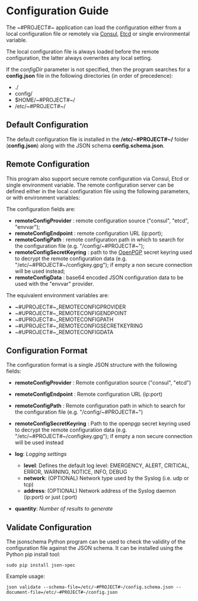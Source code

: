 # Configuration Guide

The ~#PROJECT#~ application can load the configuration either from a local configuration file or remotely via [Consul](https://www.consul.io/), [Etcd](https://github.com/coreos/etcd) or single environmental variable.

The local configuration file is always loaded before the remote configuration, the latter always overwrites any local setting.

If the *configDir* parameter is not specified, then the program searches for a **config.json** file in the following directories (in order of precedence):
* ./
* config/
* $HOME/~#PROJECT#~/
* /etc/~#PROJECT#~/


## Default Configuration

The default configuration file is installed in the **/etc/~#PROJECT#~/** folder (**config.json**) along with the JSON schema **config.schema.json**.


## Remote Configuration

This program also support secure remote configuration via Consul, Etcd or single environment variable.
The remote configuration server can be defined either in the local configuration file using the following parameters, or with environment variables:

The configuration fields are:

* **remoteConfigProvider**      : remote configuration source ("consul", "etcd", "envvar");
* **remoteConfigEndpoint**      : remote configuration URL (ip:port);
* **remoteConfigPath**          : remote configuration path in which to search for the configuration file (e.g. "/config/~#PROJECT#~");
* **remoteConfigSecretKeyring** : path to the [OpenPGP](http://openpgp.org/) secret keyring used to decrypt the remote configuration data (e.g. "/etc/~#PROJECT#~/configkey.gpg"); if empty a non secure connection will be used instead;
* **remoteConfigData**          : base64 encoded JSON configuration data to be used with the "envvar" provider.

The equivalent environment variables are:

* ~#UPROJECT#~_REMOTECONFIGPROVIDER
* ~#UPROJECT#~_REMOTECONFIGENDPOINT
* ~#UPROJECT#~_REMOTECONFIGPATH
* ~#UPROJECT#~_REMOTECONFIGSECRETKEYRING
* ~#UPROJECT#~_REMOTECONFIGDATA


## Configuration Format

The configuration format is a single JSON structure with the following fields:


* **remoteConfigProvider** :      Remote configuration source ("consul", "etcd")
* **remoteConfigEndpoint** :      Remote configuration URL (ip:port)
* **remoteConfigPath** :          Remote configuration path in which to search for the configuration file (e.g. "/config/~#PROJECT#~")
* **remoteConfigSecretKeyring** : Path to the openpgp secret keyring used to decrypt the remote configuration data (e.g. "/etc/~#PROJECT#~/configkey.gpg"); if empty a non secure connection will be used instead

* **log**:  *Logging settings*
    * **level**:   Defines the default log level: EMERGENCY, ALERT, CRITICAL, ERROR, WARNING, NOTICE, INFO, DEBUG
    * **network**: (OPTIONAL) Network type used by the Syslog (i.e. udp or tcp)
    * **address**: (OPTIONAL) Network address of the Syslog daemon (ip:port) or just (:port)

* **quantity**:  *Number of results to generate*


## Validate Configuration

The jsonschema Python program can be used to check the validity of the configuration file against the JSON schema.
It can be installed using the Python pip install tool:

```
sudo pip install json-spec 
```

Example usage:

```
json validate --schema-file=/etc/~#PROJECT#~/config.schema.json --document-file=/etc/~#PROJECT#~/config.json
```
